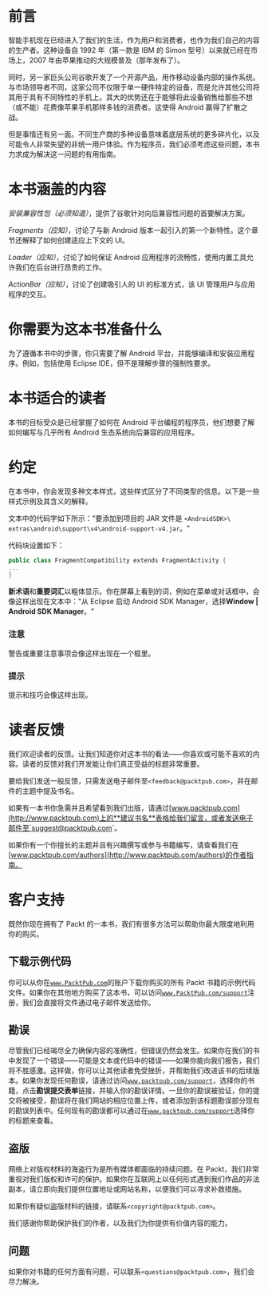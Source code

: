 # 前言

智能手机现在已经进入了我们的生活，作为用户和消费者，也作为我们自己的内容的生产者。这种设备自 1992 年（第一款是 IBM 的 Simon 型号）以来就已经在市场上，2007 年由苹果推动的大规模普及（那年发布了）。

同时，另一家巨头公司谷歌开发了一个开源产品，用作移动设备内部的操作系统。与市场领导者不同，这家公司不仅限于单一硬件特定的设备，而是允许其他公司将其用于具有不同特性的手机上。其大的优势还在于能够将此设备销售给那些不想（或不能）花费像苹果手机那样多钱的消费者。这使得 Android 赢得了扩散之战。

但是事情还有另一面。不同生产商的多种设备意味着底层系统的更多碎片化，以及可能令人非常失望的非统一用户体验。作为程序员，我们必须考虑这些问题，本书力求成为解决这一问题的有用指南。

# 本书涵盖的内容

*安装兼容性包（必须知道）*，提供了谷歌针对向后兼容性问题的首要解决方案。

*Fragments（应知）*，讨论了与新 Android 版本一起引入的第一个新特性。这个章节还解释了如何创建适应上下文的 UI。

*Loader（应知）*，讨论了如何保证 Android 应用程序的流畅性，使用内置工具允许我们在后台进行昂贵的工作。

*ActionBar（应知）*，讨论了创建吸引人的 UI 的标准方式，该 UI 管理用户与应用程序的交互。

# 你需要为这本书准备什么

为了遵循本书中的步骤，你只需要了解 Android 平台，并能够编译和安装应用程序。例如，包括使用 Eclipse IDE，但不是理解步骤的强制性要求。

# 本书适合的读者

本书的目标受众是已经掌握了如何在 Android 平台编程的程序员，他们想要了解如何编写与几乎所有 Android 生态系统向后兼容的应用程序。

# 约定

在本书中，你会发现多种文本样式，这些样式区分了不同类型的信息。以下是一些样式示例及其含义的解释。

文本中的代码字如下所示："要添加到项目的 JAR 文件是 `<AndroidSDK>\ extras\android\support\v4\android-support-v4.jar`。"

代码块设置如下：

```kt
public class FragmentCompatibility extends FragmentActivity {
...
}
```

**新术语**和**重要词汇**以粗体显示。你在屏幕上看到的词，例如在菜单或对话框中，会像这样出现在文本中："从 Eclipse 启动 Android SDK Manager，选择**Window | Android SDK Manager**。"

### 注意

警告或重要注意事项会像这样出现在一个框里。

### 提示

提示和技巧会像这样出现。

# 读者反馈

我们欢迎读者的反馈。让我们知道你对这本书的看法——你喜欢或可能不喜欢的内容。读者的反馈对我们开发能让你们真正受益的标题非常重要。

要给我们发送一般反馈，只需发送电子邮件至`<feedback@packtpub.com>`，并在邮件的主题中提及书名。

如果有一本书你急需并且希望看到我们出版，请通过[www.packtpub.com](http://www.packtpub.com)上的**建议书名**表格给我们留言，或者发送电子邮件至`<suggest@packtpub.com>`。

如果你有一个你擅长的主题并且有兴趣撰写或参与书籍编写，请查看我们在[www.packtpub.com/authors](http://www.packtpub.com/authors)的作者指南。

# 客户支持

既然你现在拥有了 Packt 的一本书，我们有很多方法可以帮助你最大限度地利用你的购买。

## 下载示例代码

你可以从你在[`www.PacktPub.com`](http://www.PacktPub.com)的账户下载你购买的所有 Packt 书籍的示例代码文件。如果你在其他地方购买了这本书，可以访问[`www.PacktPub.com/support`](http://www.PacktPub.com/support)注册，我们会直接将文件通过电子邮件发送给你。

## 勘误

尽管我们已经竭尽全力确保内容的准确性，但错误仍然会发生。如果你在我们的书中发现了一个错误——可能是文本或代码中的错误——如果你能向我们报告，我们将不胜感激。这样做，你可以让其他读者免受挫折，并帮助我们改进该书的后续版本。如果你发现任何勘误，请通过访问[`www.packtpub.com/support`](http://www.packtpub.com/support)，选择你的书籍，点击**勘误提交表单**链接，并输入你的勘误详情。一旦你的勘误被验证，你的提交将被接受，勘误将在我们网站的相应位置上传，或者添加到该标题勘误部分现有的勘误列表中。任何现有的勘误都可以通过在[`www.packtpub.com/support`](http://www.packtpub.com/support)选择你的标题来查看。

## 盗版

网络上对版权材料的海盗行为是所有媒体都面临的持续问题。在 Packt，我们非常重视对我们版权和许可的保护。如果你在互联网上以任何形式遇到我们作品的非法副本，请立即向我们提供位置地址或网站名称，以便我们可以寻求补救措施。

如果你有疑似盗版材料的链接，请联系`<copyright@packtpub.com>`。

我们感谢你帮助保护我们的作者，以及我们为你提供有价值内容的能力。

## 问题

如果你对书籍的任何方面有问题，可以联系`<questions@packtpub.com>`，我们会尽力解决。

